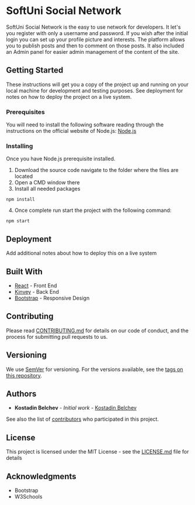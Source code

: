 # SoftUni Social Network

SoftUni Social Network is the easy to use network for developers. It let's you register with only a username and password. If you wish after the initial login you can set up your profile picture and interests. The platform allows you to publish posts and then to comment on those posts. It also included an Admin panel for easier admin management of the content of the site.

## Getting Started

These instructions will get you a copy of the project up and running on your local machine for development and testing purposes. See deployment for notes on how to deploy the project on a live system.

### Prerequisites

You will need to install the following software reading through the instructions on the official website of Node.js:
[Node.js](https://nodejs.org/en/)


### Installing

Once you have Node.js prerequisite installed. 
1. Download the source code navigate to the folder where the files are located
2. Open a CMD window there
3. Install all needed packages
```
npm install
```
4. Once complete run start the project with the following command:
```
npm start
```

## Deployment

Add additional notes about how to deploy this on a live system

## Built With

* [React](https://reactjs.org/) - Front End
* [Kinvey](https://www.progress.com/kinvey) - Back End
* [Bootstrap](https://getbootstrap.com/) - Responsive Design

## Contributing

Please read [CONTRIBUTING.md](https://gist.github.com/PurpleBooth/b24679402957c63ec426) for details on our code of conduct, and the process for submitting pull requests to us.

## Versioning

We use [SemVer](http://semver.org/) for versioning. For the versions available, see the [tags on this repository](https://github.com/kostadin-belchev/SoftUniSocialNetwork/tags). 

## Authors

* **Kostadin Belchev** - *Initial work* - [Kostadin Belchev](https://github.com/kostadin-belchev)

See also the list of [contributors](https://github.com/kostadin-belchev/SoftUniSocialNetwork/graphs/contributors) who participated in this project.

## License

This project is licensed under the MIT License - see the [LICENSE.md](LICENSE.md) file for details

## Acknowledgments

* Bootstrap
* W3Schools
